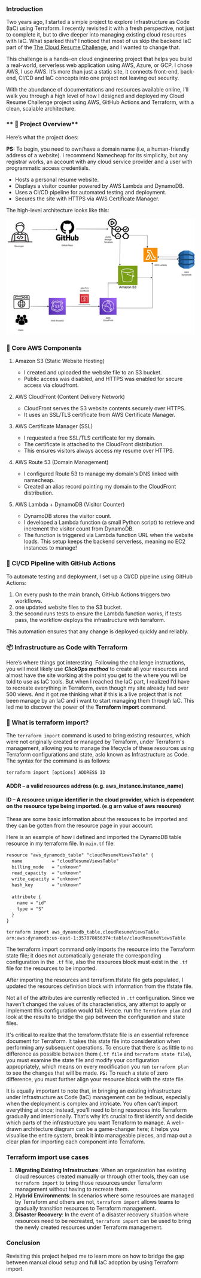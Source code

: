 ### **Introduction**
Two years ago, I started a simple project to explore Infrastructure as Code (IaC) using Terraform. I recently revisited it with a fresh perspective, not just to complete it, but to dive deeper into managing existing cloud resources with IaC. What sparked this? I noticed that most of us skip the backend IaC part of the [The Cloud Resume Challenge](https://cloudresumechallenge.dev/docs/the-challenge/), and I wanted to change that.

 This challenge is a hands-on cloud engineering project that helps you build a real-world, serverless web application using AWS, Azure, or GCP. I chose AWS, I use AWS. It’s more than just a static site, it connects front-end, back-end, CI/CD and IaC concepts into one project not leaving out security.

With the abundance of documentations and resources available online, I’ll walk you through a high level of how I designed and deployed my Cloud Resume Challenge project using AWS, GitHub Actions and Terraform, with a clean, scalable architecture.

### ** 🧱 Project Overview**
Here’s what the project does:

**__PS:__** To begin, you need to own/have a domain name (i.e, a human-friendly address of a website). I recommend Namecheap for its simplicity, but any registrar works, an account with any cloud service provider and a user with programmatic access credentials.

* Hosts a personal resume website.
* Displays a visitor counter powered by AWS Lambda and DynamoDB.
* Uses a CI/CD pipeline for automated testing and deployment.
* Secures the site with HTTPS via AWS Certificate Manager.

The high-level architecture looks like this:

![Project Architecture Diagram](https://github.com/juw0n/my-website/blob/main/AWS%20Resume%20Achitecture.jpg)

### **🔧 Core AWS Components**
1. Amazon S3 (Static Website Hosting)
    * I created and uploaded the website file to an S3 bucket.
    * Public access was disabled, and HTTPS was enabled for secure access via cloudfront.

2. AWS CloudFront (Content Delivery Network)
    * CloudFront serves the S3 website contents securely over HTTPS.
    * It uses an SSL/TLS certificate from AWS Certificate Manager.
3. AWS Certificate Manager (SSL)
    * I requested a free SSL/TLS certificate for my domain.
    * The certificate is attached to the CloudFront distribution.
    * This ensures visitors always access my resume over HTTPS.
4. AWS Route 53 (Domain Management)
    * I configured Route 53 to manage my domain's DNS linked with namecheap.
    * Created an alias record pointing my domain to the CloudFront distribution.
5. AWS Lambda + DynamoDB (Visitor Counter)
    * DynamoDB stores the visitor count.
    * I developed a Lambda function (a small Python script) to retrieve and increment the visitor count from DynamoDB.
    * The function is triggered via Lambda function URL when the website loads.
This setup keeps the backend serverless, meaning no EC2 instances to manage!

### **🔄 CI/CD Pipeline with GitHub Actions**
To automate testing and deployment, I set up a CI/CD pipeline using GitHub Actions:
1. On every push to the main branch, GitHub Actions triggers two workflows.
2. one updated website files to the S3 bucket.
3. the second runs tests to ensure the Lambda function works, if tests pass, the workflow deploys the infrastructure with terraform.

This automation ensures that any change is deployed quickly and reliably.

### **📦 Infrastructure as Code with Terraform**
Here’s where things got interesting.
Following the challenge instructions, you will most likely use ***ClickOps method*** to create all your resources and almost have the site working at the point you get to the where you will be told to use as IaC tools. 
But when I reached the IaC part, I realized I’d have to recreate everything in Terraform, even though my site already had over 500 views. And it got me thinking what if this is a live project that is not been manage by an IaC and i want to start managing them through IaC. 
This led me to discover the power of the **__Terraform import__** command. 

### **🧠 What is terraform import?**
The `terraform import` command is used to bring existing resources, which were not originally created or managed by Terraform, under Terraform's management,  allowing you to manage the lifecycle of these resources using Terraform configurations and state, aslo known as Infrastructure as Code.
The syntax for the command is as follows:
```
terraform import [options] ADDRESS ID
```
#### **ADDR** – a valid resources address (e.g. aws_instance.instance_name)
#### **ID** – A resource unique identifier in the cloud provider, which is dependent on the resource type being imported. (e.g arn value of aws resoures)

These are some basic information about the resouces to be imported and they can be gotten from the resource page in your account.

Here is an example of how i defined and imported the DynamoDB table resource in my terraform file.
In `main.tf` file:
```
resource "aws_dynamodb_table" "cloudResumeViewsTable" {
  name           = "cloudResumeViewsTable"
  billing_mode   = "unknown"
  read_capacity  = "unknown"
  write_capacity = "unknown"
  hash_key       = "unknown"

  attribute {
    name = "id"
    type = "S"
  }
}
```

```
terraform import aws_dynamodb_table.cloudResumeViewsTable arn:aws:dynamodb:us-east-1:357078656374:table/cloudResumeViewsTable
```

The terraform import command only imports the resource into the Terraform state file; it does not automatically generate the corresponding configuration in the `.tf` file, also the resources block must exist in the `.tf` file for the resources to be imported.

After importing the resources and terraform.tfstate file gets populated, I updated the resources definition block with information from the tfstate file.

Not all of the attributes are currently reflected in `.tf` configuration. Since we haven't changed the values of its characteristics, any attempt to apply or implement this configuration would fail. Hence. run the `Terraform plan` and look at the results to bridge the gap between the configuration and state files.

It's critical to realize that the terraform.tfstate file is an essential reference document for Terraform. It takes this state file into consideration when performing any subsequent operations. To ensure that there is as little to no difference as possible between them (`.tf file` and `terraform state file`), you must examine the state file and modify your configuration appropriately, which means on every modification you run `terraform plan` to see the changes that will be made.
**`PS:`** To reach a state of zero difference, you must further align your resource block with the state file. 

It is equally important to note that, in bringing an existing infrastructure under Infrastructure as Code (IaC) management can be tedious, especially when the deployment is complex and intricate. You often can’t import everything at once; instead, you’ll need to bring resources into Terraform gradually and intentionally. That’s why it’s crucial to first identify and decide which parts of the infrastructure you want Terraform to manage. A well-drawn architecture diagram can be a game-changer here; it helps you visualise the entire system, break it into manageable pieces, and map out a clear plan for importing each component into Terraform.

### Terraform import use cases
1. **Migrating Existing Infrastructure**: When an organization has existing cloud resources created manually or through other tools, they can use `terraform import` to bring those resources under Terraform management without having to recreate them.
2. **Hybrid Environments**: In scenarios where some resources are managed by Terraform and others are not, `terraform import` allows teams to gradually transition resources to Terraform management.
3. **Disaster Recovery**: In the event of a disaster recovery situation where resources need to be recreated, `terraform import` can be used to bring the newly created resources under Terraform management.

### **Conclusion**
Revisiting this project helped me to learn more on how to bridge the gap between manual cloud setup and full IaC adoption by using Terraform import. 